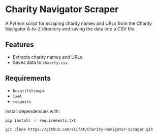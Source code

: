 # Charity Navigator Scraper

A Python script for scraping charity names and URLs from the Charity Navigator A-to-Z directory and saving the data into a CSV file.

## Features

- Extracts charity names and URLs.
- Saves data to `charity.csv`.

## Requirements

- `beautifulsoup4`
- `lxml`
- `requests`

Install dependencies with:

```bash
pip install -r requirements.txt

git clone https://github.com/zsifat/Charity-Navigator-Scraper.git

